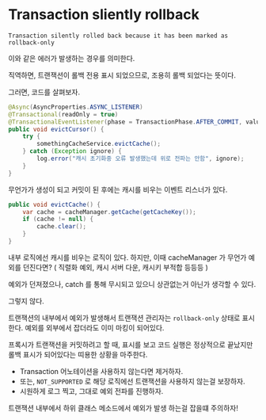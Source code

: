 # Transaction sliently rollback

```
Transaction silently rolled back because it has been marked as rollback-only
```

이와 같은 에러가 발생하는 경우를 의미한다.

직역하면, 트랜잭션이 롤백 전용 표시 되었으므로, 조용히 롤백 되었다는 뜻이다.

그러면, 코드를 살펴보자.

```java
@Async(AsyncProperties.ASYNC_LISTENER)
@Transactional(readOnly = true)
@TransactionalEventListener(phase = TransactionPhase.AFTER_COMMIT, value = SomethingCreatedEvent.class)
public void evictCursor() {
    try {
        somethingCacheService.evictCache();
    } catch (Exception ignore) {
        log.error("캐시 초기화중 오류 발생했는데 위로 전파는 안함", ignore);
    }
}
```

무언가가 생성이 되고 커밋이 된 후에는 캐시를 비우는 이벤트 리스너가 있다.

```java
public void evictCache() {
    var cache = cacheManager.getCache(getCacheKey());
    if (cache != null) {
        cache.clear();
    }
}
```
내부 로직에선 캐시를 비우는 로직이 있다.
하지만, 이때 cacheManager 가 무언가 예외를 던진다면?
( 직렬화 예외, 캐시 서버 다운, 캐시키 부적합 등등등 )

예외가 던져졌으나, catch 를 통해 무시되고 있으니 상관없는거 아닌가 생각할 수 있다.

그렇지 않다.

트랜잭션의 내부에서 예외가 발생해서 트랜잭션 관리자는 `rollback-only` 상태로 표시한다.
예외를 외부에서 잡더라도 이미 마킹이 되어있다.

프록시가 트랜잭션을 커밋하려고 할 때, 표시를 보고 코드 실행은 정상적으로 끝났지만 롤백 표시가 되어있다는 띠용한 상황을 마주한다.

- Transaction 어노테이션을 사용하지 않는다면 제거하자.
- 또는, `NOT_SUPPORTED` 로 해당 로직에선 트랜잭션을 사용하지 않는걸 보장하자.
- 시원하게 로그 찍고, 그대로 예외 전파를 진행하자.

트랜잭션 내부에서 하위 클래스 메소드에서 예외가 발생 하는걸 잡을떄 주의하자!